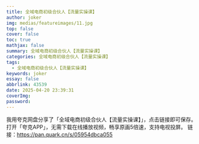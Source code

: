 ```yaml
---
title: 全域电商初级合伙人【流量实操课】
author: joker
img: medias/featureimages/11.jpg
top: false
cover: false
toc: true
mathjax: false
summary: 全域电商初级合伙人【流量实操课】
categories: 全域电商初级合伙人【流量实操课】
tags:
  - 全域电商初级合伙人【流量实操课】
keywords: joker
essay: false
abbrlink: 43539
date: 2025-04-20 23:39:31
coverImg:
password:
---
```


我用夸克网盘分享了「全域电商初级合伙人【流量实操课】」，点击链接即可保存。打开「夸克APP」，无需下载在线播放视频，畅享原画5倍速，支持电视投屏。
链接：https://pan.quark.cn/s/05954dbca055
